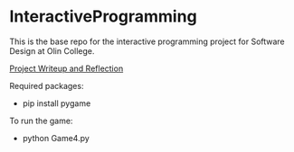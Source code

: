 # InteractiveProgramming

This is the base repo for the interactive programming project for Software Design at Olin College.

[Project Writeup and Reflection](https://github.com/vivienyuwenchen/InteractiveProgramming/blob/master/Project_Writeup_and_Reflection.md)

Required packages:
- pip install pygame

To run the game:
- python Game4.py
